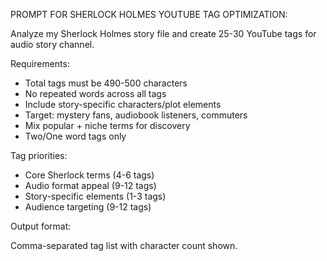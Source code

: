 PROMPT FOR SHERLOCK HOLMES YOUTUBE TAG OPTIMIZATION:

Analyze my Sherlock Holmes story file and create 25-30 YouTube tags for audio story channel.



Requirements:



* Total tags must be 490-500 characters
* No repeated words across all tags
* Include story-specific characters/plot elements
* Target: mystery fans, audiobook listeners, commuters
* Mix popular + niche terms for discovery
* Two/One word tags only



Tag priorities:



* Core Sherlock terms (4-6 tags)
* Audio format appeal (9-12 tags)
* Story-specific elements (1-3 tags)
* Audience targeting (9-12 tags)



Output format:

Comma-separated tag list with character count shown.

